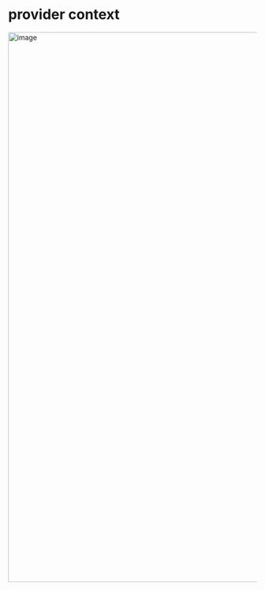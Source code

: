 provider context
==============

<img width="1114" alt="image" src="https://github.com/user-attachments/assets/f25ba4f3-84ac-4866-afd6-085052ee310a">
